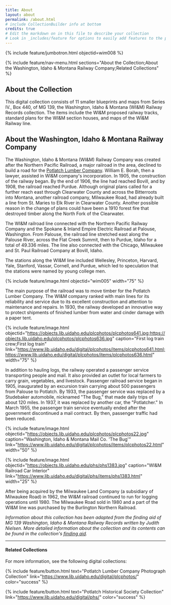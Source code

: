 ```yaml
---
title: About
layout: about
permalink: /about.html
# include CollectionBuilder info at bottom
credits: true
# Edit the markdown on in this file to describe your collection
# Look in _includes/feature for options to easily add features to the page
---
```


{% include feature/jumbotron.html objectid=wim008 %} 

{% include feature/nav-menu.html sections="About the Collection;About the Washington, Idaho & Montana Railway Company;Related Collections" %}

## About the Collection

This digital collection consists of 11 smaller blueprints and maps from Series IV., Box 440, of MG 139, the Washington, Idaho & Montana (WI&M) Railway Records collection. The items include the WI&M proposed railway tracks, standard plans for the WI&M section houses, and maps of the WI&M Railway line.

## About the Washington, Idaho & Montana Railway Company

The Washington, Idaho & Montana (WI&M) Railway Company was created after the Northern Pacific Railroad, a major railroad in the area, declined to build a road for the [Potlatch Lumber Company](https://www.lib.uidaho.edu/digital/plcphotos). William E. Borah, then a lawyer, assisted in WI&M company's incorporation. In 1905, the construction of the railway began. By the end of 1906, the line had reached Bovill, and by 1908, the railroad reached Purdue. Although original plans called for a further reach east through Clearwater County and across the Bitterroots into Montana, another railroad company, Milwaukee Road, had already built a line from St. Maries to Elk River in Clearwater County. Another possible reason in the change of plans could have been a 1910 forest fire that destroyed timber along the North Fork of the Clearwater.

The WI&M railroad line connected with the Northern Pacific Railway Company and the Spokane & Inland Empire Electric Railroad at Palouse, Washington. From Palouse, the railroad line stretched east along the Palouse River, across the Flat Creek Summit, then to Purdue, Idaho for a total of 49.336 miles. The line also connected with the Chicago, Milwaukee and St. Paul Railroad Company at Bovill, Idaho.

The stations along the WI&M line included Wellesley, Princeton, Harvard, Yale, Stanford, Vassar, Cornell, and Purdue, which led to speculation that the stations were named by young college men.

{% include feature/image.html objectid="wim005" width="75" %}

The main purpose of the railroad was to move timber for the Potlatch Lumber Company. The WI&M company ranked with main lines for its reliability and service due to its excellent construction and attention to maintenance and repairs. In 1930, the railway developed an innovative way to protect shipments of finished lumber from water and cinder damage with a paper tent.  

{% include feature/image.html objectid="https://objects.lib.uidaho.edu/plcphotos/plcphotos641.jpg;https://objects.lib.uidaho.edu/plcphotos/plcphotos636.jpg" caption="First log train crew;First log train" link="https://www.lib.uidaho.edu/digital/plcphotos/items/plcphotos641.html;https://www.lib.uidaho.edu/digital/plcphotos/items/plcphotos636.html" width="75" %}

In addition to hauling logs, the railway operated a passenger service transporting people and mail. It also provided an outlet for local farmers to carry grain, vegetables, and livestock. Passenger railroad service began in 1905, inaugurated by an excursion train carrying about 500 passengers from Palouse to Potlatch. By 1933, the passenger service was replaced by a Studebaker automobile, nicknamed "The Bug," that made daily trips of about 120 miles. In 1937, it was replaced by another car, the "Potlatcher." In March 1955, the passenger train service eventually ended after the government discontinued a mail contract. By then, passenger traffic had been reduced.

{% include feature/image.html objectid="https://objects.lib.uidaho.edu/plcphotos/plcphotos22.jpg" caption="Washington, Idaho & Montana Mail Co. 'The Bug'" link="https://www.lib.uidaho.edu/digital/plcphotos/items/plcphotos22.html" width="50" %}

{% include feature/image.html objectid="https://objects.lib.uidaho.edu/phs/phs1383.jpg" caption="WI&M Railroad Car Interior" link="https://www.lib.uidaho.edu/digital/phs/items/phs1383.html" width="25" %}

After being acquired by the Milwaukee Land Company (a subsidiary of Milwaukee Road) in 1962, the WI&M railroad continued to run for logging operations until 1980. The Milwaukee Road sold in 1980 and a part of the WI&M line was purchased by the Burlington Northern Railroad.

*Information about this collection has been adapted from the finding aid of MG 139 Washington, Idaho & Montana Railway Records written by Judith Nielsen. More detailed information about the collection and its contents can be found in the collection's [finding aid](https://archiveswest.orbiscascade.org/ark:80444/xv48228).*

---

#### Related Collections ####

For more information, see the following digital collections:

{% include feature/button.html text="Potlatch Lumber Company Photograph Collection" link="https://www.lib.uidaho.edu/digital/plcphotos/" color="success" %}

{% include feature/button.html text="Potlatch Historical Society Collection" link="https://www.lib.uidaho.edu/digital/phs/" color="success" %}




